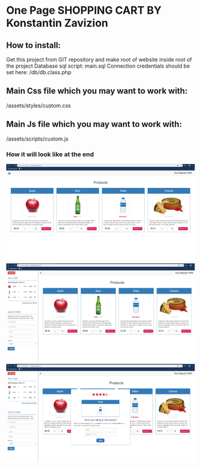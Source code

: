 # One Page SHOPPING CART BY Konstantin Zavizion

## How to install:
Get this project from GIT repository and make root of website inside root of the project
Database sql script: main.sql
Connection credentials should be set here: /db/db.class.php

## Main Css file which you may want to work with:
  /assets/styles/custom.css
  
## Main Js file which you may want to work with:
  /assets/scripts/custom.js

### How it will look like at the end
![home page1](https://github.com/Kostiantin/shopping_cart/blob/master/assets/images/1.png)
![home page2](https://github.com/Kostiantin/shopping_cart/blob/master/assets/images/2.png)
![home page2](https://github.com/Kostiantin/shopping_cart/blob/master/assets/images/3.png)


